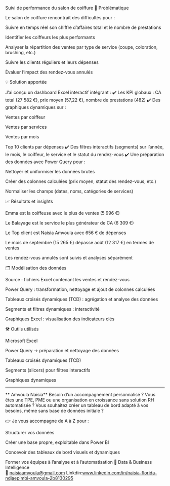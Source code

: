 Suivi de performance du salon de coiffure
🚩 Problématique

Le salon de coiffure rencontrait des difficultés pour :

Suivre en temps réel son chiffre d’affaires total et le nombre de prestations

Identifier les coiffeurs les plus performants

Analyser la répartition des ventes par type de service (coupe, coloration, brushing, etc.)

Suivre les clients réguliers et leurs dépenses

Évaluer l’impact des rendez-vous annulés

💡 Solution apportée

J’ai conçu un dashboard Excel interactif intégrant :
✔️ Les KPI globaux : CA total (27 582 €), prix moyen (57,22 €), nombre de prestations (482)
✔️ Des graphiques dynamiques sur :

Ventes par coiffeur

Ventes par services

Ventes par mois

Top 10 clients par dépenses
✔️ Des filtres interactifs (segments) sur l’année, le mois, le coiffeur, le service et le statut du rendez-vous
✔️ Une préparation des données avec Power Query pour :

Nettoyer et uniformiser les données brutes

Créer des colonnes calculées (prix moyen, statut des rendez-vous, etc.)

Normaliser les champs (dates, noms, catégories de services)

📈 Résultats et insights

Emma est la coiffeuse avec le plus de ventes (5 996 €)

Le Balayage est le service le plus générateur de CA (6 309 €)

Le Top client est Naisia Amvoula avec 656 € de dépenses

Le mois de septembre (15 265 €) dépasse août (12 317 €) en termes de ventes

Les rendez-vous annulés sont suivis et analysés séparément

🗂️ Modélisation des données

Source : fichiers Excel contenant les ventes et rendez-vous

Power Query : transformation, nettoyage et ajout de colonnes calculées

Tableaux croisés dynamiques (TCD) : agrégation et analyse des données

Segments et filtres dynamiques : interactivité

Graphiques Excel : visualisation des indicateurs clés

🛠️ Outils utilisés

Microsoft Excel

Power Query → préparation et nettoyage des données

Tableaux croisés dynamiques (TCD)

Segments (slicers) pour filtres interactifs

Graphiques dynamiques

-----------------------------------
** Amvoula Naïsia**
Besoin d’un accompagnement personnalisé ?
Vous êtes une TPE, PME ou une organisation en croissance sans solution RH automatisée ?
Vous souhaitez créer un tableau de bord adapté à vos besoins, même sans base de données initiale ?

👉 Je vous accompagne de A à Z pour :

Structurer vos données 

Créer une base propre, exploitable dans Power BI

Concevoir des tableaux de bord visuels et dynamiques

Former vos équipes à l’analyse et à l’automatisation
💼 Data & Business Intelligence  
📧 naisiaamvoula@gmail.com
Linkdin:www.linkedin.com/in/naisia-florida-ndjaepimbi-amvoula-2b8130295
